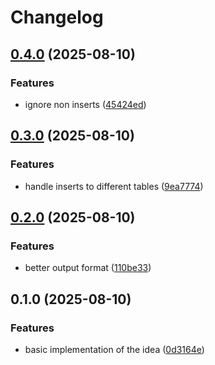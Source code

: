 # Changelog

## [0.4.0](https://github.com/Filip7/s2m/compare/v0.3.0...v0.4.0) (2025-08-10)


### Features

* ignore non inserts ([45424ed](https://github.com/Filip7/s2m/commit/45424ed7f7a528a31d9ae53d497e0298345aa1e5))

## [0.3.0](https://github.com/Filip7/s2m/compare/v0.2.0...v0.3.0) (2025-08-10)


### Features

* handle inserts to different tables ([9ea7774](https://github.com/Filip7/s2m/commit/9ea777410028b57081a8ea8e2400b56da6cbd58b))

## [0.2.0](https://github.com/Filip7/s2m/compare/v0.1.0...v0.2.0) (2025-08-10)


### Features

* better output format ([110be33](https://github.com/Filip7/s2m/commit/110be33615130545c9460cbd52551b0b570f60d7))

## 0.1.0 (2025-08-10)


### Features

* basic implementation of the idea ([0d3164e](https://github.com/Filip7/s2m/commit/0d3164eacc5c35f39b40a8571a0397d2ab1ddf2c))
